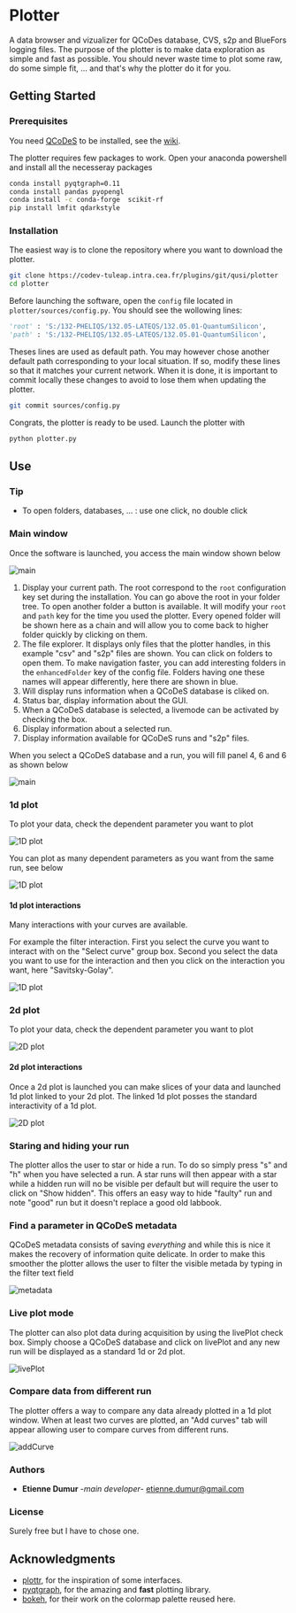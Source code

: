 # Plotter

A data browser and vizualizer for QCoDes database, CVS, s2p and BlueFors logging files. The purpose of the plotter is to make data exploration as simple and fast as possible. You should never waste time to plot some raw, do some simple fit, ... and that's why the plotter do it for you.


## Getting Started


### Prerequisites

You need [QCoDeS](https://qcodes.github.io/Qcodes/) to be installed, see the [wiki](https://codev-tuleap.intra.cea.fr/plugins/mediawiki/wiki/qusi/index.php?title=Get_Started#How_to_get_started_with_qcodes).

The plotter requires few packages to work.
Open your anaconda powershell and install all the necesseray packages

```bash
conda install pyqtgraph=0.11
conda install pandas pyopengl
conda install -c conda-forge  scikit-rf
pip install lmfit qdarkstyle
```


### Installation

The easiest way is to clone the repository where you want to download the plotter.

```bash
git clone https://codev-tuleap.intra.cea.fr/plugins/git/qusi/plotter
cd plotter
```

Before launching the software, open the `config` file located in `plotter/sources/config.py`. You should see the wollowing lines:

```python
'root' : 'S:/132-PHELIQS/132.05-LATEQS/132.05.01-QuantumSilicon',
'path' : 'S:/132-PHELIQS/132.05-LATEQS/132.05.01-QuantumSilicon',
```

Theses lines are used as default path. You may however chose another default path corresponding to your local situation. If so, modify these lines so that it matches your current network. When it is done, it is important to commit locally these changes to avoid to lose them when updating the plotter.

```bash
git commit sources/config.py
```

Congrats, the plotter is ready to be used. Launch the plotter with

```bash
python plotter.py
```

## Use

### Tip

* To open folders, databases, ... : use one click, no double click

### Main window

Once the software is launched, you access the main window shown below


![main](doc/main_03.png)

1. Display your current path. The root correspond to the `root` configuration key set during the installation. You can go above the root in your folder tree. To open another folder a button is available. It will modify your `root` and `path` key for the time you used the plotter. Every opened folder will be shown here as a chain and will allow you to come back to higher folder quickly by clicking on them.
2. The file explorer. It displays only files that the plotter handles, in this example "csv" and "s2p" files are shown. You can click on folders to open them. To make navigation faster, you can add interesting folders in the `enhancedFolder` key of the config file. Folders having one these names will appear differently, here there are shown in blue.
3. Will display runs information when a QCoDeS database is cliked on.
4. Status bar, display information about the GUI.
5. When a QCoDeS database is selected, a livemode can be activated by checking the box.
6. Display information about a selected run.
7. Display information available for QCoDeS runs and "s2p" files. 

When you select a QCoDeS database and a run, you will fill panel 4, 6 and 6 as shown below

![main](doc/main_02.png)

### 1d plot

To plot your data, check the dependent parameter you want to plot

![1D plot](doc/main_04.gif)

You can plot as many dependent parameters as you want from the same run, see below

![1D plot](doc/main_05.png)

#### 1d plot interactions

Many interactions with your curves are available.

For example the filter interaction.
First you select the curve you want to interact with on the "Select curve" group box.
Second you select the data you want to use for the interaction and then you click on the interaction you want, here "Savitsky-Golay".

![1D plot](doc/plot_1d_02.gif)

### 2d plot

To plot your data, check the dependent parameter you want to plot

![2D plot](doc/main_05.gif)

#### 2d plot interactions

Once a 2d plot is launched you can make slices of your data and launched 1d plot linked to your 2d plot.
The linked 1d plot posses the standard interactivity of a 1d plot.

![2D plot](doc/plot_2d_02.gif)

### Staring and hiding your run

The plotter allos the user to star or hide a run.
To do so simply press "s" and "h" when you have selected a run.
A star runs will then appear with a star while a hidden run will no be visible per default but will require the user to click on "Show hidden".
This offers an easy way to hide "faulty" run and note "good" run but it doesn't replace a good old labbook.

### Find a parameter in QCoDeS metadata

QCoDeS metadata consists of saving *everything* and while this is nice it makes the recovery of information quite delicate.
In order to make this smoother the plotter allows the user to filter the visible metada by typing in the filter text field

![metadata](doc/main_06.gif)

### Live plot mode

The plotter can also plot data during acquisition by using the livePlot check box.
Simply choose a QCoDeS database and click on livePlot and any new run will be displayed as a standard 1d or 2d plot.

![livePlot](doc/livePlot_01.gif)

### Compare data from different run

The plotter offers a way to compare any data already plotted in a 1d plot window.
When at least two curves are plotted, an "Add curves" tab will appear allowing user to compare curves from different runs.

![addCurve](doc/addCurve_01.gif)

### Authors

* **Etienne Dumur** -*main developer*- etienne.dumur@gmail.com

### License

Surely free but I have to chose one.

## Acknowledgments

* [plottr](https://github.com/toolsforexperiments/plottr), for the inspiration of some interfaces.
* [pyqtgraph](http://www.pyqtgraph.org/), for the amazing and **fast** plotting library.
* [bokeh](https://github.com/bokeh/bokeh/blob/7cc500601cdb688c4b6b2153704097f3345dd91c/bokeh/palettes.py), for their work on the colormap palette reused here.
